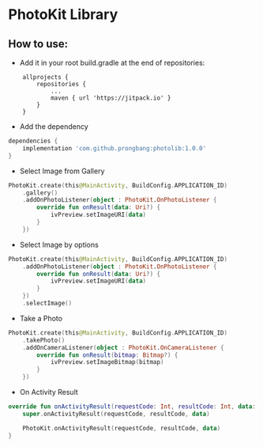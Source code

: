 # PhotoKit Library

## How to use:

- Add it in your root build.gradle at the end of repositories:
```gragle
    allprojects {
        repositories {
            ...
            maven { url 'https://jitpack.io' }
        }
    }
```
- Add the dependency
```gradle
dependencies {
    implementation 'com.github.prongbang:photolib:1.0.0'
}
```

- Select Image from Gallery
```kotlin
PhotoKit.create(this@MainActivity, BuildConfig.APPLICATION_ID)
    .gallery()
    .addOnPhotoListener(object : PhotoKit.OnPhotoListener {
        override fun onResult(data: Uri?) {
            ivPreview.setImageURI(data)
        }
    })
```

- Select Image by options

```kotlin
PhotoKit.create(this@MainActivity, BuildConfig.APPLICATION_ID)
    .addOnPhotoListener(object : PhotoKit.OnPhotoListener {
        override fun onResult(data: Uri?) {
            ivPreview.setImageURI(data)
        }
    })
    .selectImage()
```

- Take a Photo

```kotlin
PhotoKit.create(this@MainActivity, BuildConfig.APPLICATION_ID)
    .takePhoto()
    .addOnCameraListener(object : PhotoKit.OnCameraListener {
        override fun onResult(bitmap: Bitmap?) {
            ivPreview.setImageBitmap(bitmap)
        }
    })
```

- On Activity Result

```kotlin
override fun onActivityResult(requestCode: Int, resultCode: Int, data: Intent?) {
    super.onActivityResult(requestCode, resultCode, data)

    PhotoKit.onActivityResult(requestCode, resultCode, data)
}

```
